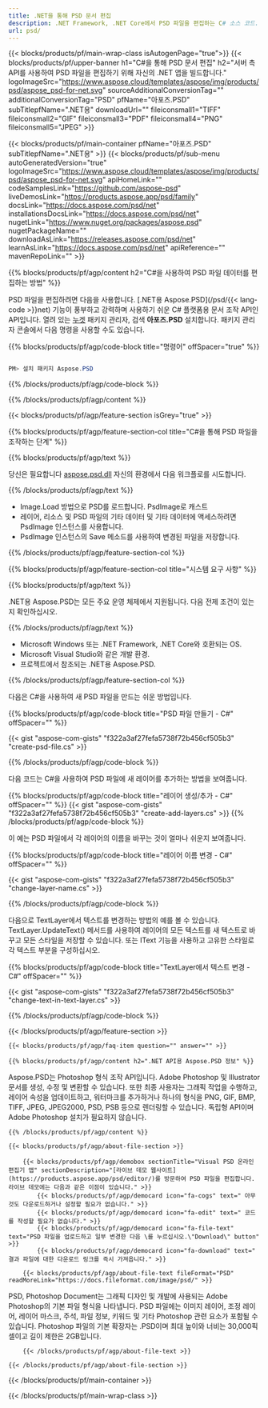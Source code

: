 ```yaml
---
title: .NET을 통해 PSD 문서 편집
description: .NET Framework, .NET Core에서 PSD 파일을 편집하는 C# 소스 코드.
url: psd/
---
```


{{< blocks/products/pf/main-wrap-class isAutogenPage="true">}}
{{< blocks/products/pf/upper-banner h1="C#을 통해 PSD 문서 편집" h2="서버 측 API를 사용하여 PSD 파일을 편집하기 위해 자신의 .NET 앱을 빌드합니다." logoImageSrc="https://www.aspose.cloud/templates/aspose/img/products/psd/aspose_psd-for-net.svg" sourceAdditionalConversionTag="" additionalConversionTag="PSD" pfName="아포즈.PSD" subTitlepfName=".NET용" downloadUrl="" fileiconsmall1="TIFF" fileiconsmall2="GIF" fileiconsmall3="PDF" fileiconsmall4="PNG" fileiconsmall5="JPEG" >}}

{{< blocks/products/pf/main-container pfName="아포즈.PSD" subTitlepfName=".NET용" >}}
{{< blocks/products/pf/sub-menu autoGeneratedVersion="true" logoImageSrc="https://www.aspose.cloud/templates/aspose/img/products/psd/aspose_psd-for-net.svg" apiHomeLink="" codeSamplesLink="https://github.com/aspose-psd" liveDemosLink="https://products.aspose.app/psd/family" docsLink="https://docs.aspose.com/psd/net" installationsDocsLink="https://docs.aspose.com/psd/net" nugetLink="https://www.nuget.org/packages/aspose.psd" nugetPackageName="" downloadAsLink="https://releases.aspose.com/psd/net" learnAsLink="https://docs.aspose.com/psd/net" apiReference="" mavenRepoLink="" >}}

{{% blocks/products/pf/agp/content h2="C#을 사용하여 PSD 파일 데이터를 편집하는 방법" %}}

 PSD 파일을 편집하려면 다음을 사용합니다.
 [.NET용 Aspose.PSD](/psd/{{< lang-code >}}net)
 기능이 풍부하고 강력하며 사용하기 쉬운 C# 플랫폼용 문서 조작 API인 API입니다. 열려 있는
 [누겟](https://www.nuget.org/packages/aspose.psd)
 패키지 관리자, 검색
 **아포즈.PSD**
 설치합니다. 패키지 관리자 콘솔에서 다음 명령을 사용할 수도 있습니다.

{{% blocks/products/pf/agp/code-block title="명령어" offSpacer="true" %}}

```cs

PM> 설치 패키지 Aspose.PSD

```

{{% /blocks/products/pf/agp/code-block %}}

{{% /blocks/products/pf/agp/content %}}

{{< blocks/products/pf/agp/feature-section isGrey="true" >}}

{{% blocks/products/pf/agp/feature-section-col title="C#을 통해 PSD 파일을 조작하는 단계" %}}

{{% blocks/products/pf/agp/text %}}

 당신은 필요합니다
 [aspose.psd.dll](https://releases.aspose.com/psd/net)
 자신의 환경에서 다음 워크플로를 시도합니다.

{{% /blocks/products/pf/agp/text %}}

+ Image.Load 방법으로 PSD를 로드합니다. PsdImage로 캐스트
+ 레이어, 리소스 및 PSD 파일의 기타 데이터 및 기타 데이터에 액세스하려면 PsdImage 인스턴스를 사용합니다.
+ PsdImage 인스턴스의 Save 메소드를 사용하여 변경된 파일을 저장합니다.

{{% /blocks/products/pf/agp/feature-section-col %}}

{{% blocks/products/pf/agp/feature-section-col title="시스템 요구 사항" %}}

{{% blocks/products/pf/agp/text %}}

 .NET용 Aspose.PSD는 모든 주요 운영 체제에서 지원됩니다. 다음 전제 조건이 있는지 확인하십시오.

{{% /blocks/products/pf/agp/text %}}

- Microsoft Windows 또는 .NET Framework, .NET Core와 호환되는 OS.
- Microsoft Visual Studio와 같은 개발 환경.
- 프로젝트에서 참조되는 .NET용 Aspose.PSD.

{{% /blocks/products/pf/agp/feature-section-col %}}


다음은 C#을 사용하여 새 PSD 파일을 만드는 쉬운 방법입니다.
<!-- CODE-BLOCK -->
{{% blocks/products/pf/agp/code-block title="PSD 파일 만들기 - C#" offSpacer="" %}}

{{< gist "aspose-com-gists" "f322a3af27fefa5738f72b456cf505b3" "create-psd-file.cs" >}}

{{% /blocks/products/pf/agp/code-block %}}


다음 코드는 C#을 사용하여 PSD 파일에 새 레이어를 추가하는 방법을 보여줍니다.
<!-- CODE-BLOCK -->
{{% blocks/products/pf/agp/code-block title="레이어 생성/추가 - C#" offSpacer="" %}}
{{< gist "aspose-com-gists" "f322a3af27fefa5738f72b456cf505b3" "create-add-layers.cs" >}}
{{% /blocks/products/pf/agp/code-block %}}


이 예는 PSD 파일에서 각 레이어의 이름을 바꾸는 것이 얼마나 쉬운지 보여줍니다.
<!-- CODE-BLOCK -->
{{% blocks/products/pf/agp/code-block title="레이어 이름 변경 - C#" offSpacer="" %}}

{{< gist "aspose-com-gists" "f322a3af27fefa5738f72b456cf505b3" "change-layer-name.cs" >}}

{{% /blocks/products/pf/agp/code-block %}}


다음으로 TextLayer에서 텍스트를 변경하는 방법의 예를 볼 수 있습니다. TextLayer.UpdateText() 메서드를 사용하여 레이어의 모든 텍스트를 새 텍스트로 바꾸고 모든 스타일을 저장할 수 있습니다.
또는 IText 기능을 사용하고 고유한 스타일로 각 텍스트 부분을 구성하십시오.
<!-- CODE-BLOCK -->
{{% blocks/products/pf/agp/code-block title="TextLayer에서 텍스트 변경 - C#" offSpacer="" %}}

{{< gist "aspose-com-gists" "f322a3af27fefa5738f72b456cf505b3" "change-text-in-text-layer.cs" >}}

{{% /blocks/products/pf/agp/code-block %}}

{{< /blocks/products/pf/agp/feature-section >}}

    {{< blocks/products/pf/agp/faq-item question="" answer="" >}}
 

<!-- aboutfile Starts -->

    {{% blocks/products/pf/agp/content h2=".NET API용 Aspose.PSD 정보" %}}

 Aspose.PSD는 Photoshop 형식 조작 API입니다. Adobe Photoshop 및 Illustrator 문서를 생성, 수정 및 변환할 수 있습니다. 또한 최종 사용자는 그래픽 작업을 수행하고, 레이어 속성을 업데이트하고, 워터마크를 추가하거나 하나의 형식을 PNG, GIF, BMP, TIFF, JPEG, JPEG2000, PSD, PSB 등으로 렌더링할 수 있습니다. 독립형 API이며 Adobe Photoshop 설치가 필요하지 않습니다.



    {{% /blocks/products/pf/agp/content %}}

    {{< blocks/products/pf/agp/about-file-section >}}

        {{< blocks/products/pf/agp/demobox sectionTitle="Visual PSD 온라인 편집기 앱" sectionDescription="[라이브 데모 웹사이트](https://products.aspose.app/psd/editor/)를 방문하여 PSD 파일을 편집합니다. 라이브 데모에는 다음과 같은 이점이 있습니다." >}}
            {{< blocks/products/pf/agp/democard icon="fa-cogs" text=" 아무것도 다운로드하거나 설정할 필요가 없습니다." >}}
            {{< blocks/products/pf/agp/democard icon="fa-edit" text=" 코드를 작성할 필요가 없습니다." >}}
            {{< blocks/products/pf/agp/democard icon="fa-file-text" text="PSD 파일을 업로드하고 일부 변경한 다음 \를 누르십시오.\"Download\" button" >}}
            {{< blocks/products/pf/agp/democard icon="fa-download" text=" 결과 파일에 대한 다운로드 링크를 즉시 가져옵니다." >}}

        {{< blocks/products/pf/agp/about-file-text fileFormat="PSD" readMoreLink="https://docs.fileformat.com/image/psd/" >}}
PSD, Photoshop Document는 그래픽 디자인 및 개발에 사용되는 Adobe Photoshop의 기본 파일 형식을 나타냅니다. PSD 파일에는 이미지 레이어, 조정 레이어, 레이어 마스크, 주석, 파일 정보, 키워드 및 기타 Photoshop 관련 요소가 포함될 수 있습니다. Photoshop 파일의 기본 확장자는 .PSD이며 최대 높이와 ​​너비는 30,000픽셀이고 길이 제한은 2GB입니다.

        {{< /blocks/products/pf/agp/about-file-text >}}

    {{< /blocks/products/pf/agp/about-file-section >}}

<!-- aboutfile Ends -->

{{< /blocks/products/pf/main-container >}}
    
{{< /blocks/products/pf/main-wrap-class >}}
